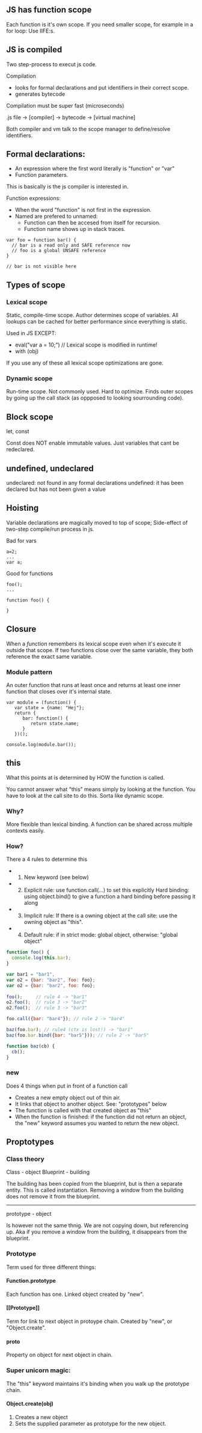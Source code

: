 ## JS has function scope

Each function is it's own scope.
If you need smaller scope, for example in a for loop: Use IIFE:s.

## JS is compiled
Two step-process to execut js code.

Compilation
  * looks for formal declarations and put identifiers in their correct scope.
  * generates bytecode
  
Compilation must be super fast (microseconds)

.js file -> [compiler] -> bytecode -> [virtual machine]

Both compiler and vm talk to the scope manager to define/resolve identifiers.

## Formal declarations:

  * An expression where the first word literally is "function" or "var"
  * Function parameters.

This is basically is the js compiler is interested in.

Function expressions:

  * When the word "function" is not first in the expression.
  * Named are prefered to unnamed:
     * Function can then be accesed from itself for recursion.
     * Function name shows up in stack traces.

```
var foo = function bar() {
  // bar is a read only and SAFE reference now 
  // foo is a global UNSAFE reference
}

// bar is not visible here
```

## Types of scope

### Lexical scope
Static, compile-time scope.
Author determines scope of variables.
All lookups can be cached for better performance since everything is static.

Used in JS EXCEPT:
  * eval("var a = 10;") // Lexical scope is modified in runtime!
  * with (obj)
  
If you use any of these all lexical scope optimizations are gone.
  

### Dynamic scope 
Run-time scope. Not commonly used. Hard to optimize.
Finds outer scopes by going up the call stack (as oppposed to looking sourrounding code).

## Block scope
let, const

Const does NOT enable immutable values. Just variables that cant be redeclared.

## undefined, undeclared

undeclared: not found in any formal declarations
undefined: it has been declared but has not been given a value

## Hoisting

Variable declarations are magically moved to top of scope;
Side-effect of two-step compile/run process in js. 

Bad for vars

```
a=2;
...
var a;
```

Good for functions
```
foo();
...

function foo() {

}

```

## Closure

When a _function_ remembers its lexical scope even when it's execute it outside that scope.
If two functions close over the same variable, they both reference the exact same variable.

### Module pattern

An outer function that runs at least once and returns at least one inner function that closes
over it's internal state.

```
var module = (function() {
   var state = {name: "Hej"};
   return {
      bar: function() {
         return state.name;
      }
   })();
   
console.log(module.bar());

```


## this

What this points at is determined by HOW the function is called.

You cannot answer what "this" means simply by looking at the function. 
You have to look at the call site to do this. Sorta like dynamic scope.

### Why?

More flexible than lexical binding.
A function can be shared across multiple contexts easily.

### How?

There a 4 rules to determine this

* 1. New keyword (see below)
* 2. Explicit rule: use function.call(...) to set this explicitly
     Hard binding: using object.bind() to give a function a hard binding before passing it along
* 3. Implicit rule: If there is a owning object at the call site: use the owning object as "this".
* 4. Default rule: if in strict mode: global object, otherwise: "global object"

```js
function foo() {
  console.log(this.bar);
}

var bar1 = "bar1",
var o2 = {bar: "bar2", foo: foo};
var o2 = {bar: "bar2", foo: foo};
  
foo();     // rule 4 -> "bar1"
o2.foo();  // rule 3 -> "bar2"
o2.foo();  // rule 3 -> "bar3"

foo.call({bar: "bar4"}); // rule 2 -> "bar4"

baz(foo.bar); // rule4 (ctx is lost!) -> "bar1"
baz(foo.bar.bind({bar: "bar5"})); // rule 2 -> "bar5" 

function baz(cb) {
  cb();
}
```


### new

Does 4 things when put in front of a function call

* Creates a new empty object out of thin air.
* It links that object to another object. See: "prototypes" below
* The function is called with that created object as "this"
* When the function is finished: if the function did not return an object,
  the "new" keyword assumes you wanted to return the new object.
  
## Proptotypes

### Class theory

Class     - object
Blueprint - building

The building has been copied from the blueprint, but is then a separate entity.
This is called instantiation.
Removing a window from the building does not remove it from the blueprint.

- - -

prototype - object

Is however not the same thnig. We are not copying down, but referencing up.
Aka if you remove a window from the building, it disappears from the blueprint.

### Prototype

Term used for three different things:

#### Function.prototype

Each function has one. Linked object created by "new".

#### [[Prototype]]

Term for link to next object in protoype chain. Created by "new", or "Object.create".

#### __proto__

Property on object for next object in chain.

### Super unicorn magic:

The "this" keyword maintains it's binding when you walk up the prototype chain.

#### Object.create(obj)

1. Creates a new object
2. Sets the supplied parameter as prototype for the new object.

  










